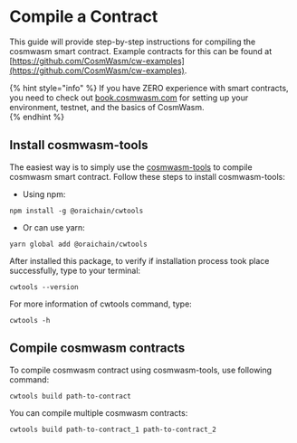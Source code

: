 # Compile a Contract

This guide will provide step-by-step instructions for compiling the cosmwasm smart contract. Example contracts for this can be found at [https://github.com/CosmWasm/cw-examples](https://github.com/CosmWasm/cw-examples).

{% hint style="info" %}
If you have ZERO experience with smart contracts, you need to check out [book.cosmwasm.com](https://book.cosmwasm.com) for setting up your environment, testnet, and the basics of CosmWasm.\
{% endhint %}

## Install cosmwasm-tools

The easiest way is to simply use the [cosmwasm-tools](https://github.com/oraichain/cosmwasm-tools) to compile cosmwasm smart contract. Follow these steps to install cosmwasm-tools:
- Using npm:
```
npm install -g @oraichain/cwtools
```
- Or can use yarn:
```
yarn global add @oraichain/cwtools
```
After installed this package, to verify if installation process took place successfully, type to your terminal:
```
cwtools --version
```
For more information of cwtools command, type:
```
cwtools -h
```

## Compile cosmwasm contracts

To compile cosmwasm contract using cosmwasm-tools, use following command:
```
cwtools build path-to-contract
```
You can compile multiple cosmwasm contracts:
```
cwtools build path-to-contract_1 path-to-contract_2
```